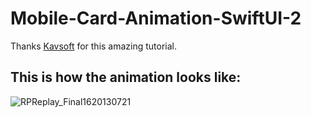# Mobile-Card-Animation-SwiftUI-2

Thanks [Kavsoft](https://youtu.be/y_zYvrJ_dkg) for this amazing tutorial.

## This is how the animation looks like:
![RPReplay_Final1620130721](https://user-images.githubusercontent.com/53577079/117014414-7255ec80-acf9-11eb-9a3e-7c244e670f5b.gif)
